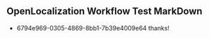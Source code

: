 ## OpenLocalization Workflow Test MarkDown
* 6794e969-0305-4869-8bb1-7b39e4009e64 
thanks!<!--HONumber=Mar16_HO2-->
